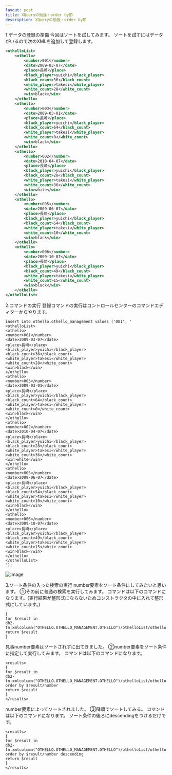 ```yaml
---
layout: post
title: XQueryの勉強・order by節
description: XQueryの勉強・order by節
---
```

1.データの登録の準備 今回はソートを試してみます。
ソートを試すにはデータがいるので次のXMLを追加して登録します。

```xml
<othelloList>
	<othello>
		<number>001</number>
		<date>2009-03-07</date>
		<place>長崎</place>
		<black_player>yuichi</black_player>
		<black_count>36</black_count>
		<white_player>takesi</white_player>
		<white_count>28</white_count>
		<win>black</win>
	</othello>
	<othello>
		<number>003</number>
		<date>2009-03-01</date>
		<place>長崎</place>
		<black_player>yuichi</black_player>
		<black_count>64</black_count>
		<white_player>takesi</white_player>
		<white_count>0</white_count>
		<win>black</win>
	</othello>
	<othello>
		<number>002</number>
		<date>2010-04-07</date>
		<place>長崎</place>
		<black_player>yuichi</black_player>
		<black_count>28</black_count>
		<white_player>takesi</white_player>
		<white_count>36</white_count>
		<win>white</win>
	</othello>
	<othello>
		<number>005</number>
		<date>2009-06-07</date>
		<place>長崎</place>
		<black_player>yuichi</black_player>
		<black_count>54</black_count>
		<white_player>takesi</white_player>
		<white_count>10</white_count>
		<win>black</win>
	</othello>
	<othello>
		<number>006</number>
		<date>2009-10-07</date>
		<place>長崎</place>
		<black_player>yuichi</black_player>
		<black_count>49</black_count>
		<white_player>takesi</white_player>
		<white_count>15</white_count>
		<win>black</win>
	</othello>
</othelloList>
```

2.コマンドの実行 登録コマンドの実行はコントロールセンターのコマンドエディターからやります。

```xquery
insert into othello.othello_management values ('001', '
<othelloList>
<othello>
<number>001</number>
<date>2009-03-07</date>
<place>長崎</place>
<black_player>yuichi</black_player>
<black_count>36</black_count>
<white_player>takesi</white_player>
<white_count>28</white_count>
<win>black</win>
</othello>
<othello>
<number>003</number>
<date>2009-03-01</date>
<place>長崎</place>
<black_player>yuichi</black_player>
<black_count>64</black_count>
<white_player>takesi</white_player>
<white_count>0</white_count>
<win>black</win>
</othello>
<othello>
<number>002</number>
<date>2010-04-07</date>
<place>長崎</place>
<black_player>yuichi</black_player>
<black_count>28</black_count>
<white_player>takesi</white_player>
<white_count>36</white_count>
<win>white</win>
</othello>
<othello>
<number>005</number>
<date>2009-06-07</date>
<place>長崎</place>
<black_player>yuichi</black_player>
<black_count>54</black_count>
<white_player>takesi</white_player>
<white_count>10</white_count>
<win>black</win>
</othello>
<othello>
<number>006</number>
<date>2009-10-07</date>
<place>長崎</place>
<black_player>yuichi</black_player>
<black_count>49</black_count>
<white_player>takesi</white_player>
<white_count>15</white_count>
<win>black</win>
</othello>
</othelloList>
');
```

![image]({{site.baseurl}}/assets/images/2009_10_3/insert1.jpg)


3.ソート条件の入った検索の実行
number要素をソート条件にしてみたいと思います。
①その前に普通の検索を実行してみます。
コマンドは以下のコマンドになります。(実行結果が整形式にならないためコンストラクタの中に入れて整形式にしています。)

```xquery
{
for $result in
db2-fn:xmlcolumn("OTHELLO.OTHELLO_MANAGEMENT.OTHELLO")/othelloList/othello
return $result
}
```




見事number要素はソートされずに出てきました。
②number要素をソート条件に指定して実行してみます。
コマンドは以下のコマンドになります。


```xquery
<results>
{
for $result in
db2-fn:xmlcolumn("OTHELLO.OTHELLO_MANAGEMENT.OTHELLO")/othelloList/othello
order by $result/number
return $result
}
</results>
```



number要素によってソートされました。 ③降順でソートしてみる。 コマンドは以下のコマンドになります。
ソート条件の後ろにdescendingをつけるだけです。


```xquery
<results>
{
for $result in
db2-fn:xmlcolumn("OTHELLO.OTHELLO_MANAGEMENT.OTHELLO")/othelloList/othello
order by $result/number descending
return $result
}
</results>
```
